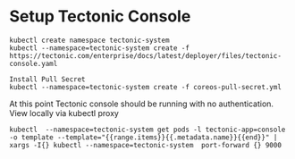 # Setup Tectonic Console

```shell
kubectl create namespace tectonic-system
kubectl --namespace=tectonic-system create -f https://tectonic.com/enterprise/docs/latest/deployer/files/tectonic-console.yaml

Install Pull Secret
kubectl --namespace=tectonic-system create -f coreos-pull-secret.yml

```

At this point Tectonic console should be running with no authentication. View locally via kubectl proxy

```shell
kubectl  --namespace=tectonic-system get pods -l tectonic-app=console -o template --template="{{range.items}}{{.metadata.name}}{{end}}" | xargs -I{} kubectl --namespace=tectonic-system  port-forward {} 9000
```
